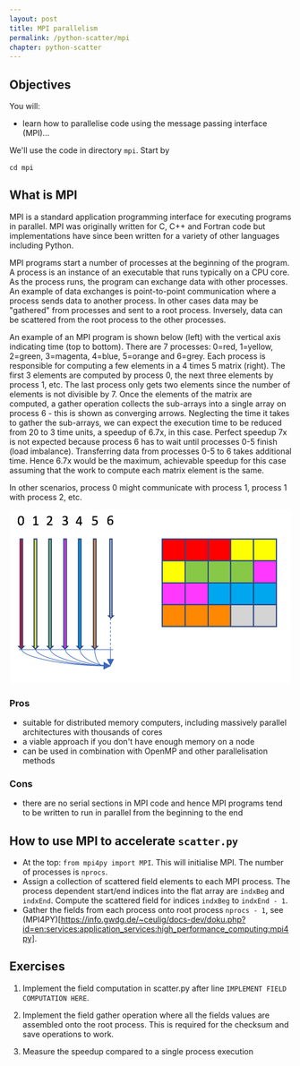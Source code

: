```yaml
---
layout: post
title: MPI parallelism
permalink: /python-scatter/mpi
chapter: python-scatter
---
```



## Objectives

You will:

* learn how to parallelise code using the message passing interface (MPI)...

We'll use the code in directory `mpi`. Start by
```
cd mpi
```

## What is MPI

MPI is a standard application programming interface for executing programs in parallel. MPI was originally written for C, C++ and Fortran code but implementations have since been written for a variety of other languages including Python. 

MPI programs start a number of processes at the beginning of the program. A process is an instance of an executable that runs typically on a CPU core. As the process runs, the program can exchange data with other processes. An example of data exchanges is point-to-point communication where a process sends data to another process. In other cases data may be "gathered" from processes and sent to a root process. Inversely, data can be scattered from the root process to the other processes.

An example of an MPI program is shown below (left) with the vertical axis indicating time (top to bottom). There are 7 processes: 0=red, 1=yellow, 2=green, 3=magenta, 4=blue, 5=orange and 6=grey. Each process is responsible for computing a few elements in a 4 times 5 matrix (right). The first 3 elements are computed by process 0, the next three elements by process 1, etc. The last process only gets two elements since the number of elements is not divisible by 7. Once the elements of the matrix are computed, a gather operation collects the sub-arrays into a single array on process 6 - this is shown as converging arrows. Neglecting the time it takes to gather the sub-arrays, we can expect the execution time to be reduced from 20 to 3 time units, a speedup of 6.7x, in this case. Perfect speedup 7x is not expected because process 6 has to wait until processes 0-5 finish (load imbalance). Transferring data from processes 0-5 to 6 takes additional time. Hence 6.7x would be the maximum, achievable speedup for this case assuming that the work to compute each matrix element is the same.

In other scenarios, process 0 might communicate with process 1, process 1 with process 2, etc.

[![example-mpi-gather](images/example-mpi-gather.png)](images/example-mpi-gather.png)

### Pros

 * suitable for distributed memory computers, including massively parallel architectures with thousands of cores
 * a viable approach if you don't have enough memory on a node
 * can be used in combination with OpenMP and other parallelisation methods

### Cons

 * there are no serial sections in MPI code and hence MPI programs tend to be written to run in parallel from the beginning to the end

## How to use MPI to accelerate `scatter.py`

 * At the top: `from mpi4py import MPI`. This will initialise MPI. The number of processes is `nprocs`.
 * Assign a collection of scattered field elements to each MPI process. The process dependent start/end indices into the flat array are `indxBeg` and `indxEnd`. Compute the scattered field for indices `indxBeg` to `indxEnd - 1`.
 * Gather the fields from each process onto root process `nprocs - 1`, see (MPI4PY)[https://info.gwdg.de/~ceulig/docs-dev/doku.php?id=en:services:application_services:high_performance_computing:mpi4py].

## Exercises

 1. Implement the field computation in scatter.py after line `IMPLEMENT FIELD COMPUTATION HERE`.

 2. Implement the field gather operation where all the fields values are assembled onto the root process. This is required for the checksum and save operations to work.

 3. Measure the speedup compared to a single process execution
